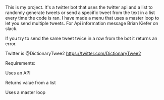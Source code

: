 This is my project. It's a twitter bot that uses the twitter api and a list to randomly generate tweets or send a specific tweet from the text in a list every time the code is ran. 
I have made a menu that uses a master loop to let you send multiple tweets. 
For Api information message Brian Kiefer on slack.

If you try to send the same tweet twice in a row from the bot it returns an error.

Twitter is @DictionaryTwee2
https://twitter.com/DictionaryTwee2

Requirements:

Uses an API

Returns value from a list

Uses a master loop
